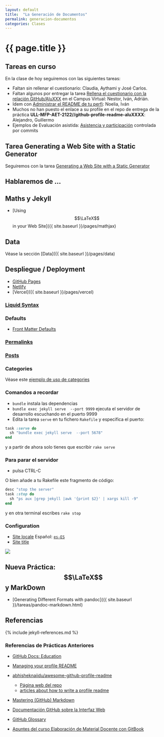 ```yaml
---
layout: default
title:  "La Generación de Documentos"
permalink: generacion-documentos
categories: Clases
---
```


# {{ page.title }}


## Tareas en curso

En la clase de hoy seguiremos con las siguientes tareas:

* Faltan  sin rellenar el cuestionario: Claudia, Aythami y José Carlos.
* Faltan algunos por entregar la tarea [Rellena el cuestionario con la relación GitHub/AluXXX]({{site.baseurl}}/tema0-introduccion/practicas/p01-t0-registrarse-en-github/) en el Campus Virtual: Nestor, Iván, Adrián.
* Idem con [Administrar el README de tu perfi](https://campusdoctoradoyposgrado2122.ull.es/mod/assign/view.php?id=26048&action=grading): Noelia, Iván
* Muchos no han puesto el enlace a su profile en el repo de entrega de la práctica **ULL-MFP-AET-2122//github-profile-readme-aluXXXX**: Alejandro, Guillermo
* Ejemplos de Evaluación asistida: [Asistencia y participación]({{site.baseurl}}/pages/evaluacion-asistida) controlada por commits


## Tarea  Generating a Web Site with a Static Generator

Seguiremos con la tarea [ Generating a Web Site with a Static Generator]({{site.baseurl}}/tareas/static-generators.html)


## Hablaremos de ...

## Maths y Jekyll

* [Using $$\LaTeX$$  in your Web Site]({{ site.baseurl }}/pages/mathjax)

## Data

Véase la sección [Data]({{ site.baseurl }}/pages/data)

## Despliegue / Deployment

* [GitHub Pages](https://pages.github.com/)
* [Netlify](https://www.netlify.com/blog/2016/09/29/a-step-by-step-guide-deploying-on-netlify/)
* [Vercel]({{ site.baseurl }}/pages/vercel)


### [Liquid Syntax](https://shopify.github.io/liquid/)

### Defaults

* [Front Matter Defaults](https://jekyllrb.com/docs/configuration/front-matter-defaults/)

### [Permalinks](https://jekyllrb.com/docs/permalinks/)

### [Posts](https://jekyllrb.com/docs/posts/)

### Categories

Véase este [ejemplo de uso de categories]({{site.baseurl}}/pages/categories)


### Comandos a recordar

* `bundle` instala las dependencias
* `bundle exec jekyll serve  --port 9999` ejecuta el servidor de desarrollo escuchando en el puerto 9999
* Edita la tarea `serve` en tu  fichero `Rakefile` y especifica el puerto:
  
```ruby
task :serve do
  sh "bundle exec jekyll serve  --port 5678"
end
```

y a partir de ahora solo tienes que escribir `rake serve`

### Para parar el servidor 

* pulsa CTRL-C 

O bien añade a tu Rakefile este fragmento de código:

```ruby
desc "stop the server"
task :stop do
  sh "ps aux |grep jekyll |awk '{print $2}' | xargs kill -9"
end
```

y en otra terminal escribes `rake stop`

### Configuration 

* [Site locale](https://mmistakes.github.io/minimal-mistakes/docs/configuration/#site-locale) Español: [`es-ES`](https://docs.microsoft.com/en-us/previous-versions/commerce-server/ee825488(v=cs.20)?redirectedfrom=MSDN)
* [Site title](https://mmistakes.github.io/minimal-mistakes/docs/configuration/#site-title)

![]({{site.baseurl}}/assets/images/jekyll-minimal-mistakes-config.png)

## Nueva Práctica: $$\LaTeX$$ y MarkDown

* [Generating Different Formats with pandoc]({{ site.baseurl }}/tareas/pandoc-markdown.html)

## Referencias

{% include jekyll-references.md %}

### Referencias de Prácticas Anteriores

* [GitHub Docs: Education](https://docs.github.com/en/education)
* [Managing your profile README](https://docs.github.com/en/account-and-profile/setting-up-and-managing-your-github-profile/customizing-your-profile/managing-your-profile-readme)
* [abhisheknaiidu/awesome-github-profile-readme](https://github.com/abhisheknaiidu/awesome-github-profile-readme)
  * [Página web del repo](https://awesomegithubprofile.tech/)
  * [articles about how to write a profile readme](https://github.com/abhisheknaiidu/awesome-github-profile-readme#articles)
* [Mastering (GitHub) Markdown](https://guides.github.com/features/mastering-markdown/#examples)
* [Documentación GitHub sobre la Interfaz Web]({{site.baseurl}}/pages/documentacion-github-interfaz-web)

* [GitHub Glossary](https://docs.github.com/en/free-pro-team@latest/github/getting-started-with-github/github-glossary)

* [Apuntes del curso Elaboración de Material Docente con GitBook](https://casianorodriguezleon.gitbooks.io/elaboracion-de-material-docente-con-gitbook/content/)
